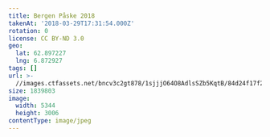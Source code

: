 ```yaml
---
title: Bergen Påske 2018
takenAt: '2018-03-29T17:31:54.000Z'
rotation: 0
license: CC BY-ND 3.0
geo:
  lat: 62.897227
  lng: 6.872927
tags: []
url: >-
  //images.ctfassets.net/bncv3c2gt878/1sjjjO64O8AdlsSZb5KqtB/84d24f17f28f284fa79dbfda2b6f68a8/bergen-pske-2018_26306359137_o
size: 1839803
image:
  width: 5344
  height: 3006
contentType: image/jpeg
---
```


